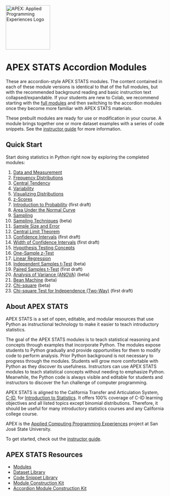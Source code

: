 <img src="https://github.com/vectrlab/apex-stats-modules/raw/main/images/APEX_logo.png" alt="APEX: Applied Programming Experiences Logo" style="height:10em;">

# APEX STATS Accordion Modules

These are accordion-style APEX STATS modules. The content contained in each of these module versions is identical to that of the full modules, but with the recommended background reading and basic instruction text collapsed/expandable. If your students are new to Colab, we recommend starting with the <a href="https://colab.research.google.com/github/vectrlab/apex-stats-modules/blob/main#quick-start">full modules</a> and then switching to the accordion modules once they become more familiar with APEX STATS materials. 

These prebuilt modules are ready for use or modification in your course. A module brings together one or more dataset examples with a series of code snippets. See the <a href="https://colab.research.google.com/github/vectrlab/apex-stats-modules/blob/main/Instructor_Guide.ipynb">instructor guide</a> for more information.

## Quick Start

Start doing statistics in Python right now by exploring the completed modules:

1. <a href="https://colab.research.google.com/github/michellebacareinke/apex_stats_accordion_modules/blob/main/accord_Data_and_Measurement.ipynb">Data and Measurement</a>
2. <a href="https://colab.research.google.com/github/michellebacareinke/apex_stats_accordion_modules/blob/main/accord_Frequency_Distributions.ipynb">Frequency Distributions</a>
3. <a href="https://colab.research.google.com/github/michellebacareinke/apex_stats_accordion_modules/blob/main/accord_Central_Tendency.ipynb">Central Tendency</a>
4. <a href="https://colab.research.google.com/github/michellebacareinke/apex_stats_accordion_modules/blob/main/accord_Variability.ipynb">Variability</a>
5. <a href="https://colab.research.google.com/github/michellebacareinke/apex_stats_accordion_modules/blob/main/accord_Visualizing_Distributions.ipynb">Visualizing Distributions</a>  
6. <a href="https://colab.research.google.com/github/michellebacareinke/apex_stats_accordion_modules/blob/main/accord_z_Scores.ipynb">z-Scores</a>
7. <a href="https://colab.research.google.com/github/michellebacareinke/apex_stats_accordion_modules/blob/main/accord_Intro_to_Probability.ipynb">Introduction to Probability</a> (first draft)
8. <a href="https://colab.research.google.com/github/michellebacareinke/apex_stats_accordion_modules/blob/main/accord_Area_Under_the_Normal_Curve.ipynb">Area Under the Normal Curve</a>
9. <a href="https://colab.research.google.com/github/michellebacareinke/apex_stats_accordion_modules/blob/main/accord_Sampling.ipynb">Sampling</a>
10. <a href="https://colab.research.google.com/github/michellebacareinke/apex_stats_accordion_modules/blob/main/accord_Sampling_Techniques.ipynb">Sampling Techniques</a> (beta)
11. <a href="https://colab.research.google.com/github/michellebacareinke/apex_stats_accordion_modules/blob/main/accord_Sample_Size_and_Error.ipynb">Sample Size and Error</a>
12. <a href="https://colab.research.google.com/github/michellebacareinke/apex_stats_accordion_modules/blob/main/accord_Central_Limit_Theorem.ipynb">Central Limit Theorem</a>
13. <a href="https://colab.research.google.com/github/michellebacareinke/apex_stats_accordion_modules/blob/main/accord_Confidence_Intervals.ipynb">Confidence Intervals</a> (first draft)
14. <a href="https://colab.research.google.com/github/michellebacareinke/apex_stats_accordion_modules/blob/main/accord_Confidence_Interval_Width.ipynb">Width of Confidence Intervals</a> (first draft)
15. <a href="https://colab.research.google.com/github/michellebacareinke/apex_stats_accordion_modules/blob/main/accord_Hypothesis_Testing_Concepts.ipynb">Hypothesis Testing Concepts</a>
16. <a href="https://colab.research.google.com/github/michellebacareinke/apex_stats_accordion_modules/blob/main/accord_Hypothesis_Testing_One_Sample_z_Test.ipynb">One-Sample z-Test</a>
17. <a href="https://colab.research.google.com/github/michellebacareinke/apex_stats_accordion_modules/blob/main/accord_Linear_Regression.ipynb">Linear Regression</a>
18. <a href="https://colab.research.google.com/github/michellebacareinke/apex_stats_accordion_modules/blob/main/accord_Independent_Samples_t_Test.ipynb">Independent Samples t-Test</a> (beta)
19. <a href="https://colab.research.google.com/github/michellebacareinke/apex_stats_accordion_modules/blob/main/accord_Paired_Samples_t_Test.ipynb">Paired Samples t-Test</a> (first draft)
20. <a href="https://colab.research.google.com/github/michellebacareinke/apex_stats_accordion_modules/blob/main/accord_ANOVA.ipynb">Analysis of Variance (ANOVA)</a> (beta)
22. <a href="https://colab.research.google.com/github/michellebacareinke/apex_stats_accordion_modules/blob/main/accord_Bean_Machine.ipynb">Bean Machine</a> (beta)
23. <a href="https://colab.research.google.com/github/michellebacareinke/apex_stats_accordion_modules/blob/main/accord_Chi_Square.ipynb">Chi-square</a> (beta)
24. <a href="https://colab.research.google.com/github/michellebacareinke/apex_stats_accordion_modules/blob/main/accord_Two_Way_Chi_Square.ipynb">Chi-square Test for Independence (Two-Way)</a> (first draft)

## About APEX STATS

APEX STATS is a set of open, editable, and modular resources that use Python as instructional technology to make it easier to teach introductory statistics.

The goal of the APEX STATS modules is to teach statistical reasoning and concepts through examples that incorporate Python. The modules expose students to Python gradually and provide opportunities for them to modify code to perform analysis. Prior Python background is not necessary to progress through the modules. Students will grow more comfortable with Python as they discover its usefulness. Instructors can use APEX STATS modules to teach statistical concepts without needing to emphasize Python. Meanwhile, the Python code is always visible and editable for students and instructors to discover the fun challenge of computer programming.

APEX STATS is aligned to the California Transfer and Articulation System, <a href="https://www.c-id.net">C-ID</a>, for <a href="https://www.c-id.net/descriptors/final/show/365">Introduction to Statistics</a>. It offers 100% coverage of C-ID learning objectives and all listed topics except binomial distributions. Therefore, it should be useful for many introductory statistics courses and any California college course. 

APEX is the <a href="https://sjsu.edu/apex/">Applied Computing Programming Experiences</a> project at San Jos&eacute; State University.

To get started, check out the <a href="https://colab.research.google.com/github/vectrlab/apex-stats-modules/blob/main/Instructor_Guide.ipynb">instructor guide</a>.

## APEX STATS Resources
- <a href="https://github.com/vectrlab/apex-stats-modules/">Modules</a>
- <a href="https://github.com/vectrlab/apex-stats-datasets/">Dataset Library</a>
- <a href="https://github.com/vectrlab/apex-stats-snippets/">Code Snippet Library</a>
- <a href="https://colab.research.google.com/github/vectrlab/apex-stats-modules/blob/main/Module_Construction_Kit.ipynb">Module Construction Kit</a>
- <a href="https://colab.research.google.com/github//michellebacareinke/apex_stats_accordion_modules/blob/main/accord_Module_Construction_Kit.ipynb">Accordion Module Construction Kit</a>

